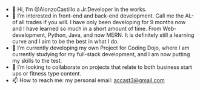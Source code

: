 - 👋 Hi, I’m @AlonzoCastillo a Jr.Developer in the works. 
- 👀 I’m interested in front-end and back-end development. Call me the AL-of all trades if you will. I have only been developing for 9 months now and I have learned so much in a short amount of time. From Web-development, Python, Java, and now MERN. It is definitely still a learning curve and I aim to be the best in what I do.  
- 🌱 I’m currently developing my own Project for Coding Dojo, where I am currently studying for my full-stack development, and I am now putting my skills to the test.  
- 💞️ I’m looking to collaborate on projects that relate to both business start ups or fitness type content. 
- 📫 How to reach me: my personal email: accast3@gmail.com

<!---
AlonzoCastillo/AlonzoCastillo is a repsository that can display both my skills and creativity for certain projects. I tend to keep things as simple as I can while making them look appealing to the eye. If theres anything I have learned from my career is that presentation is everything and the backend is the foundation to anything you create. 
